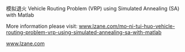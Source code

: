 
模拟退火 Vehicle Routing Problem (VRP) using Simulated Annealing (SA) with Matlab

More information please visit: www.lzane.com/mo-ni-tui-huo-vehicle-routing-problem-vrp-using-simulated-annealing-sa-with-matlab

www.lzane.com